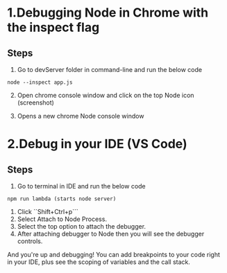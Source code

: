 # 1.Debugging Node in Chrome with the inspect flag

## Steps

1. Go to devServer folder in command-line and run the below code

```node --inspect app.js```

2. Open chrome console window and click on the top Node icon (screenshot)

3. Opens a new chrome Node console window


# 2.Debug in your IDE (VS Code)

## Steps

1.  Go to terminal in IDE and run the below code

```npm run lambda (starts node server)```

1. Click ``Shift+Ctrl+p```
2. Select Attach to Node Process.
3. Select the top option to attach the debugger.
4. After attaching debugger to Node then you will see the debugger controls.

And you're up and debugging! You can add breakpoints to your code right in your IDE, plus see the scoping of variables and the call stack.
